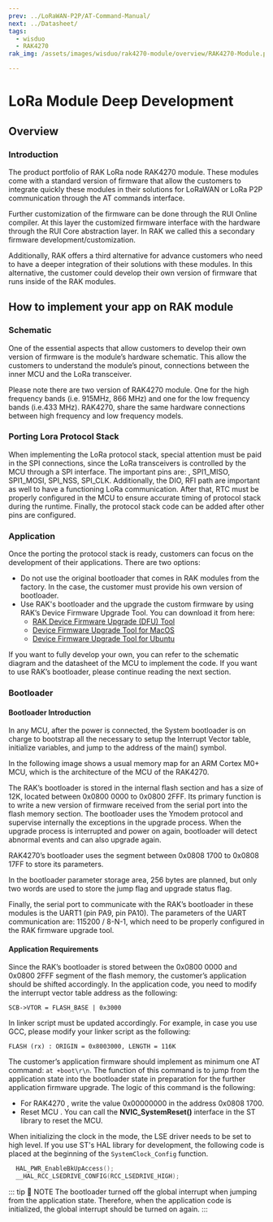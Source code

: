 ```yaml
---
prev: ../LoRaWAN-P2P/AT-Command-Manual/
next: ../Datasheet/
tags:
  - wisduo
  - RAK4270
rak_img: /assets/images/wisduo/rak4270-module/overview/RAK4270-Module.png

---
```



# LoRa Module Deep Development

## Overview

### Introduction

The product portfolio of RAK LoRa node RAK4270 module. These modules come with a standard version of firmware that allow the customers to integrate quickly these modules in their solutions for LoRaWAN or LoRa P2P communication through the AT commands interface.

Further customization of the firmware can be done through the RUI Online compiler. At this layer the customized firmware interface with the hardware through the RUI Core abstraction layer. In RAK we called this a secondary firmware development/customization.

Additionally, RAK offers a third alternative for advance customers who need to have a deeper integration of their solutions with these modules. In this alternative, the customer could develop their own version of firmware that runs inside of the RAK modules.

## How to implement your app on RAK module

### Schematic

One of the essential aspects that allow customers to develop their own version of firmware is the module’s hardware schematic. This allow the customers to understand the module’s pinout, connections between the inner MCU and the LoRa transceiver.

Please note there are two version of RAK4270 module. One for the high frequency bands (i.e. 915MHz, 866 MHz) and one for the low frequency bands (i.e.433 MHz). RAK4270, share the same hardware connections between high frequency and low frequency models.

### Porting Lora Protocol Stack

When implementing the LoRa protocol stack, special attention must be paid in the SPI connections, since the LoRa transceivers is controlled by the MCU through a SPI interface. The important pins are: , SPI1_MISO, SPI1_MOSI, SPI_NSS, SPI_CLK. Additionally, the DIO, RFI path are important as well to have a functioning LoRa communication.
After that, RTC must be properly configured in the MCU to ensure accurate timing of protocol stack during the runtime.
Finally, the protocol stack code can be added after other pins are configured.

### Application

Once the porting the protocol stack is ready, customers can focus on the development of their applications. There are two options:

- Do not use the original bootloader that comes in RAK modules from the factory. In the case, the customer must provide his own version of bootloader.
- Use RAK's bootloader and the upgrade the custom firmware by using RAK’s Device Firmware Upgrade Tool. You can download it from here:
  - [RAK Device Firmware Upgrade (DFU) Tool](https://downloads.rakwireless.com/LoRa/Tools/RAK_Device_Firmware_Upgrade_tool/RAK_Device_Firmware_Upgrade_Tool_v1.4.zip)
  - [Device Firmware Upgrade Tool for MacOS](https://downloads.rakwireless.com/LoRa/Tools/RAK_Device_Firmware_Upgrade_tool/RAK_Device_Firmware_Upgrade_Tool_v1.4_MacOS.zip)
  - [Device Firmware Upgrade Tool for Ubuntu](https://downloads.rakwireless.com/LoRa/Tools/RAK_Device_Firmware_Upgrade_tool/RAK_Device_Firmware_Upgrade_Tool_v1.4_Ubuntu.zip)

If you want to fully develop your own, you can refer to the schematic diagram and the datasheet of the MCU to implement the code. If you want to use RAK’s bootloader, please continue reading the next section.

### Bootloader

#### Bootloader Introduction

In any MCU, after the power is connected, the System bootloader is on charge to bootstrap all the necessary to setup the Interrupt Vector table, initialize variables, and jump to the address of the main() symbol.

In the following image shows a usual memory map for an ARM Cortex M0+ MCU, which is the architecture of the MCU of the RAK4270.

<rk-img
  src="/assets/images/wisduo/rak4270-module/deep-development/boot-mode.png"
  width="70%"
  caption="The flash section is between the 0x0800 0000 and 0x080X 0000. The X depends on the different models of MCU"
/>

The RAK’s bootloader is stored in the internal flash section and has a size of 12K, located between 0x0800 0000 to 0x0800 2FFF. Its primary function is to write a new version of firmware received from the serial port into the flash memory section. The bootloader uses the Ymodem protocol and supervise internally the exceptions in the upgrade process. When the upgrade process is interrupted and power on again, bootloader will detect abnormal events and can also upgrade again.

RAK4270’s bootloader uses the segment between 0x0808 1700 to 0x0808 17FF to store its parameters.

In the bootloader parameter storage area, 256 bytes are planned, but only two words are used to store the jump flag and upgrade status flag.

Finally, the serial port to communicate with the RAK’s bootloader in these modules is the UART1 (pin PA9, pin PA10). The parameters of the UART communication are: 115200 / 8-N-1, which need to be properly configured in the RAK firmware upgrade tool.

#### Application Requirements

Since the RAK’s bootloader is stored between the 0x0800 0000 and 0x0800 2FFF segment of the flash memory, the customer’s application should be shifted accordingly. In the application code, you need to modify the interrupt vector table address as the following:

`SCB->VTOR = FLASH_BASE | 0x3000`

In linker script must be updated accordingly. For example, in case you use GCC, please modify your linker script as the following:

`FLASH (rx) : ORIGIN = 0x8003000, LENGTH = 116K`

The customer’s application firmware should implement as minimum one AT command: `at +boot\r\n`. The function of this command is to jump from the application state into the bootloader state in preparation for the further application firmware upgrade. The logic of this command is the following:

- For RAK4270 , write the value 0x00000000 in the address 0x0808 1700.
- Reset MCU . You can call the **NVIC_SystemReset()** interface in the ST library to reset the MCU.

When initializing the clock in the mode, the LSE driver needs to be set to high level. If you use ST's HAL library for development, the following code is placed at the beginning of the `SystemClock_Config` function.

```C
  HAL_PWR_EnableBkUpAccess();
  __HAL_RCC_LSEDRIVE_CONFIG(RCC_LSEDRIVE_HIGH);
```

::: tip 📝 NOTE
The bootloader turned off the global interrupt when jumping from the application state. Therefore, when the application code is initialized, the global interrupt should be turned on again.
:::
